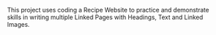 This project uses coding a Recipe Website to practice and demonstrate skills in writing multiple Linked Pages with Headings, Text and Linked Images.
